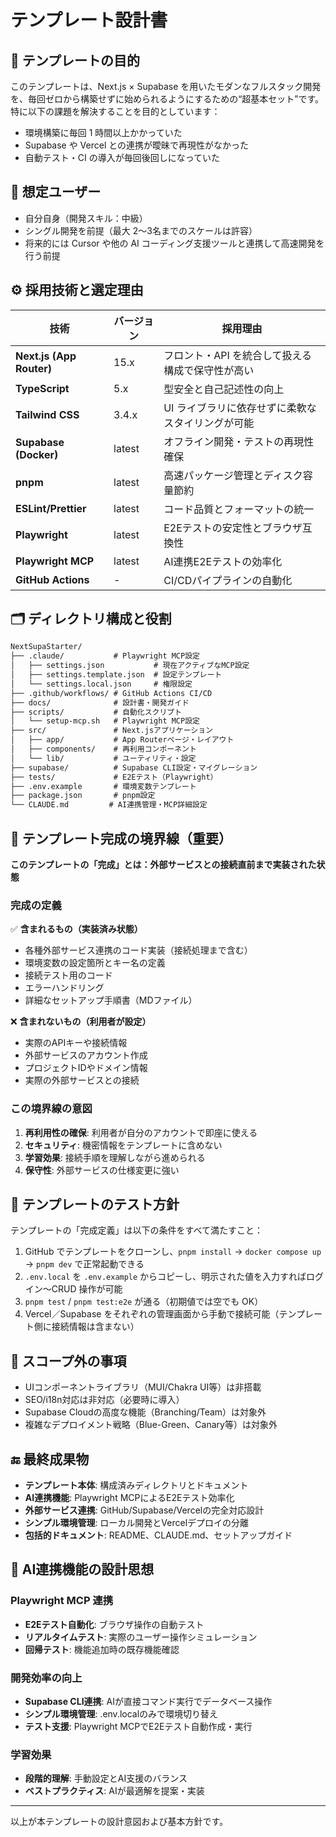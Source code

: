 # テンプレート設計書

## 🎯 テンプレートの目的

このテンプレートは、Next.js × Supabase を用いたモダンなフルスタック開発を、毎回ゼロから構築せずに始められるようにするための“超基本セット”です。特に以下の課題を解決することを目的としています：

* 環境構築に毎回 1 時間以上かかっていた
* Supabase や Vercel との連携が曖昧で再現性がなかった
* 自動テスト・CI の導入が毎回後回しになっていた

## 👤 想定ユーザー

* 自分自身（開発スキル：中級）
* シングル開発を前提（最大 2〜3名までのスケールは許容）
* 将来的には Cursor や他の AI コーディング支援ツールと連携して高速開発を行う前提

## ⚙️ 採用技術と選定理由

| 技術                                         | バージョン | 採用理由                       |
| ------------------------------------------ | ------ | -------------------------- |
| **Next.js (App Router)**                   | 15.x   | フロント・API を統合して扱える構成で保守性が高い |
| **TypeScript**                             | 5.x    | 型安全と自己記述性の向上               |
| **Tailwind CSS**                           | 3.4.x  | UI ライブラリに依存せずに柔軟なスタイリングが可能 |
| **Supabase (Docker)**                      | latest | オフライン開発・テストの再現性確保          |
| **pnpm**                                   | latest | 高速パッケージ管理とディスク容量節約        |
| **ESLint/Prettier**                        | latest | コード品質とフォーマットの統一            |
| **Playwright**                             | latest | E2Eテストの安定性とブラウザ互換性        |
| **Playwright MCP**                         | latest | AI連携E2Eテストの効率化           |
| **GitHub Actions**                         | -      | CI/CDパイプラインの自動化              |

## 🗂 ディレクトリ構成と役割

```txt
NextSupaStarter/
├── .claude/           # Playwright MCP設定
│   ├── settings.json           # 現在アクティブなMCP設定
│   ├── settings.template.json  # 設定テンプレート
│   └── settings.local.json     # 権限設定
├── .github/workflows/ # GitHub Actions CI/CD
├── docs/              # 設計書・開発ガイド
├── scripts/           # 自動化スクリプト
│   └── setup-mcp.sh   # Playwright MCP設定
├── src/               # Next.jsアプリケーション
│   ├── app/           # App Routerページ・レイアウト
│   ├── components/    # 再利用コンポーネント
│   └── lib/           # ユーティリティ・設定
├── supabase/          # Supabase CLI設定・マイグレーション
├── tests/             # E2Eテスト（Playwright）
├── .env.example       # 環境変数テンプレート
├── package.json       # pnpm設定
└── CLAUDE.md         # AI連携管理・MCP詳細設定
```

## 🎯 テンプレート完成の境界線（重要）

**このテンプレートの「完成」とは：外部サービスとの接続直前まで実装された状態**

### 完成の定義

✅ **含まれるもの（実装済み状態）**
- 各種外部サービス連携のコード実装（接続処理まで含む）
- 環境変数の設定箇所とキー名の定義
- 接続テスト用のコード
- エラーハンドリング
- 詳細なセットアップ手順書（MDファイル）

❌ **含まれないもの（利用者が設定）**
- 実際のAPIキーや接続情報
- 外部サービスのアカウント作成
- プロジェクトIDやドメイン情報
- 実際の外部サービスとの接続

### この境界線の意図

1. **再利用性の確保**: 利用者が自分のアカウントで即座に使える
2. **セキュリティ**: 機密情報をテンプレートに含めない
3. **学習効果**: 接続手順を理解しながら進められる
4. **保守性**: 外部サービスの仕様変更に強い

## 🧪 テンプレートのテスト方針

テンプレートの「完成定義」は以下の条件をすべて満たすこと：

1. GitHub でテンプレートをクローンし、`pnpm install` → `docker compose up` → `pnpm dev` で正常起動できる
2. `.env.local` を `.env.example` からコピーし、明示された値を入力すればログイン〜CRUD 操作が可能
3. `pnpm test` / `pnpm test:e2e` が通る（初期値では空でも OK）
4. Vercel／Supabase をそれぞれの管理画面から手動で接続可能（テンプレート側に接続情報は含まない）

## 🚫 スコープ外の事項

* UIコンポーネントライブラリ（MUI/Chakra UI等）は非搭載
* SEO/i18n対応は非対応（必要時に導入）
* Supabase Cloudの高度な機能（Branching/Team）は対象外
* 複雑なデプロイメント戦略（Blue-Green、Canary等）は対象外

## 🔚 最終成果物

* **テンプレート本体**: 構成済みディレクトリとドキュメント
* **AI連携機能**: Playwright MCPによるE2Eテスト効率化
* **外部サービス連携**: GitHub/Supabase/Vercelの完全対応設計
* **シンプル環境管理**: ローカル開発とVercelデプロイの分離
* **包括的ドキュメント**: README、CLAUDE.md、セットアップガイド

## 🤖 AI連携機能の設計思想

### Playwright MCP 連携
- **E2Eテスト自動化**: ブラウザ操作の自動テスト
- **リアルタイムテスト**: 実際のユーザー操作シミュレーション
- **回帰テスト**: 機能追加時の既存機能確認

### 開発効率の向上
- **Supabase CLI連携**: AIが直接コマンド実行でデータベース操作
- **シンプル環境管理**: .env.localのみで環境切り替え
- **テスト支援**: Playwright MCPでE2Eテスト自動作成・実行

### 学習効果
- **段階的理解**: 手動設定とAI支援のバランス
- **ベストプラクティス**: AIが最適解を提案・実装

---

以上が本テンプレートの設計意図および基本方針です。
